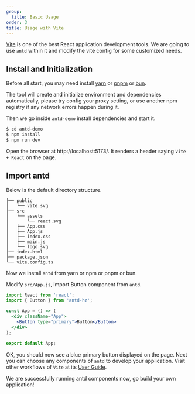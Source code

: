 ```yaml
---
group:
  title: Basic Usage
order: 3
title: Usage with Vite
---
```


[Vite](https://vitejs.dev/) is one of the best React application development tools. We are going to use `antd` within it and modify the vite config for some customized needs.

## Install and Initialization

Before all start, you may need install [yarn](https://github.com/yarnpkg/yarn/) or [pnpm](https://pnpm.io/) or [bun](https://bun.sh/).

<InstallDependencies npm='$ npm create vite antd-demo' yarn='$ yarn create vite antd-demo' pnpm='$ pnpm create vite antd-demo' bun='$ bun create vite antd-demo'></InstallDependencies>

The tool will create and initialize environment and dependencies automatically, please try config your proxy setting, or use another npm registry if any network errors happen during it.

Then we go inside `antd-demo` install dependencies and start it.

```bash
$ cd antd-demo
$ npm install
$ npm run dev
```

Open the browser at http://localhost:5173/. It renders a header saying `Vite + React` on the page.

## Import antd

Below is the default directory structure.

```
├── public
│   └── vite.svg
├── src
│   └── assets
│       └── react.svg
│   ├── App.css
│   ├── App.js
│   ├── index.css
│   ├── main.js
│   └── logo.svg
├── index.html
├── package.json
└── vite.config.ts
```

Now we install `antd` from yarn or npm or pnpm or bun.

<InstallDependencies npm='$ npm install antd --save' yarn='$ yarn add antd' pnpm='$ pnpm install antd --save' bun='$ bun add antd'></InstallDependencies>

Modify `src/App.js`, import Button component from `antd`.

```jsx
import React from 'react';
import { Button } from 'antd-hz';

const App = () => (
  <div className="App">
    <Button type="primary">Button</Button>
  </div>
);

export default App;
```

OK, you should now see a blue primary button displayed on the page. Next you can choose any components of `antd` to develop your application. Visit other workflows of `Vite` at its [User Guide](https://vitejs.dev/).

We are successfully running antd components now, go build your own application!
